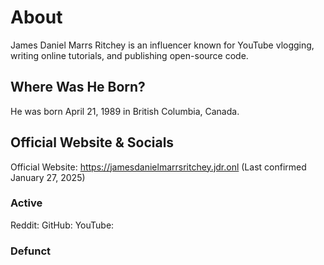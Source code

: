 # About

James Daniel Marrs Ritchey is an influencer known for YouTube vlogging, writing online tutorials, and publishing open-source code.

## Where Was He Born?

He was born April 21, 1989 in British Columbia, Canada.

## Official Website & Socials

Official Website: https://jamesdanielmarrsritchey.jdr.onl (Last confirmed January 27, 2025)

### Active
Reddit:
GitHub:
YouTube:

### Defunct
